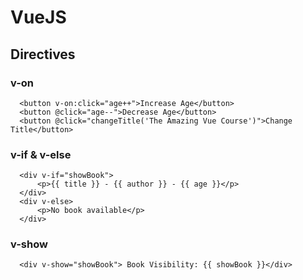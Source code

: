 # VueJS

## Directives
### v-on 
```vue
  <button v-on:click="age++">Increase Age</button>
  <button @click="age--">Decrease Age</button>
  <button @click="changeTitle('The Amazing Vue Course')">Change Title</button>
```



### v-if & v-else 
```vue
  <div v-if="showBook">
      <p>{{ title }} - {{ author }} - {{ age }}</p>
  </div>
  <div v-else>
      <p>No book available</p>
  </div>
```


### v-show
```vue
  <div v-show="showBook"> Book Visibility: {{ showBook }}</div>
```

